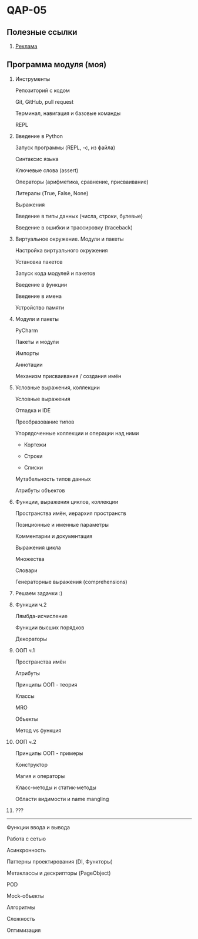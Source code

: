 # QAP-05

## Полезные ссылки

1. [Реклама](https://teachmeskills.by/kursy-programmirovaniya/qa-avtomatizirovannoe-testirovanie-na-python-online)

## Программа модуля (моя)

1. Инструменты

   Репозиторий с кодом

   Git, GitHub, pull request

   Терминал, навигация и базовые команды

   REPL

2. Введение в Python

   Запуск программы (REPL, -c, из файла)

   Синтаксис языка

   Ключевые слова (assert)

   Операторы (арифметика, сравнение, присваивание)

   Литералы (True, False, None)

   Выражения

   Введение в типы данных (числа, строки, булевые)

   Введение в ошибки и трассировку (traceback)

3. Виртуальное окружение. Модули и пакеты

   Настройка виртуального окружения

   Установка пакетов

   Запуск кода модулей и пакетов

   Введение в функции

   Введение в имена

   Устройство памяти

4. Модули и пакеты

   PyCharm

   Пакеты и модули

   Импорты

   Аннотации

   Механизм присваивания / создания имён

5. Условные выражения, коллекции

   Условные выражения

   Отладка и IDE

   Преобразование типов

   Упорядоченные коллекции и операции над ними

    - Кортежи

    - Строки

    - Списки

   Мутабельность типов данных

   Атрибуты объектов

6. Функции, выражения циклов, коллекции

   Пространства имён, иерархия пространств

   Позиционные и именные параметры

   Комментарии и документация

   Выражения цикла

   Множества

   Словари

   Генераторные выражения (comprehensions)

7. Решаем задачки :)

8. Функции ч.2

   Лямбда-исчисление

   Функции высших порядков

   Декораторы

9. ООП ч.1

   Пространства имён

   Атрибуты

   Принципы ООП - теория

   Классы

   MRO

   Объекты

   Метод vs функция

1. ООП ч.2

   Принципы ООП - примеры

   Конструктор

   Магия и операторы

   Класс-методы и статик-методы

   Области видимости и name mangling   

1. ???

---


Функции ввода и вывода

Работа с сетью

Асинхронность

Паттерны проектирования (DI, Функторы)

Метаклассы и дескрипторы (PageObject)

POD

Mock-объекты

Алгоритмы

Сложность

Оптимизация
